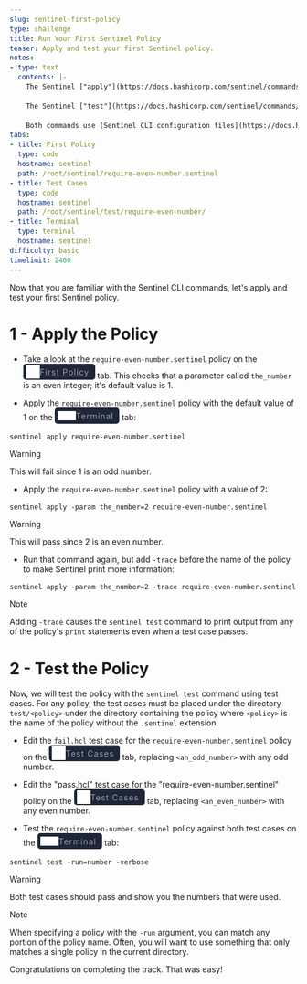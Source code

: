 ```yaml
---
slug: sentinel-first-policy
type: challenge
title: Run Your First Sentinel Policy
teaser: Apply and test your first Sentinel policy.
notes:
- type: text
  contents: |-
    The Sentinel ["apply"](https://docs.hashicorp.com/sentinel/commands/apply) command lets you evaluate Sentinel policies

    The Sentinel ["test"](https://docs.hashicorp.com/sentinel/commands/test) command lets you test a Sentinel policy against multiple test cases

    Both commands use [Sentinel CLI configuration files](https://docs.hashicorp.com/sentinel/commands/config)
tabs:
- title: First Policy
  type: code
  hostname: sentinel
  path: /root/sentinel/require-even-number.sentinel
- title: Test Cases
  type: code
  hostname: sentinel
  path: /root/sentinel/test/require-even-number/
- title: Terminal
  type: terminal
  hostname: sentinel
difficulty: basic
timelimit: 2400
---
```

<style>
  v {
    display: inline-flex;
    color: white;
    background-color: rgb(17, 158, 111);
    align-items: center;
    justify-content: center;
    font-size: 14px;
    padding: 10px;
    border-radius: 2px;
    height: 24px;
  }

  r {
    display: inline-flex;
    color: white;
    background-color: #c73445;
    align-items: center;
    justify-content: center;
    font-size: 14px;
    padding: 10px;
    border-radius: 2px;
    height: 24px;
  }

  m {
    display: inline-flex;
    color: white;
    background-color: #584ED5;
    align-items: center;
    justify-content: center;
    font-size: 14px;
    padding: 10px;
    height: 24px;
    border-radius: 5px;
    border: 1px solid rgba(151,159,175,1);
  }

  x {
    display: inline-flex;
    border-radius: 5px;
    border: 1px solid rgba(151,159,175,1);
    /* background-color: rgba(151,159,175,1); */
    /* background-color: rgba(30,38,55,1); */
    color: rgba(151,159,175,1);
    padding: 2px 10px 2px 10px;
    font-size: 14px;
    letter-spacing: 1.2px;
    align-items: center;
    justify-content: center;
    height: 24px;
  }

  t {
    display: inline-flex;
    border-radius: 5px;
    background-color: rgba(30,38,55,1);
    color: rgba(151,159,175,1);
    padding: 2px 10px 2px 5px;
    font-size: 14px;
    letter-spacing: 1.2px;
    align-items: center;
    justify-content: center;
    height: 24px;
    align-items: center;
  }

  t > a img {
    display: inline-block;
  }

o {
  color:#BA55D3;
  padding: 0 5px;
  font-weight: bold;
  text-decoration: none;
}

o:hover {
  text-decoration: underline;
}

lb {
  display: flex;
  color: #222;
  background-color: lightblue;
  padding: 10px;
  margin: 10px 10px 10px 1px;
  border-radius: 3px;
  box-shadow: 2px 2px 10px;
}

w {
  display: inline-flex;
  border-radius: 5px;
  border: 1px solid rgba(88,78,213,1);
  background-color: rgba(250,250,250,1);
  color: #584ED5;
  padding: 2px 10px 2px 5px;
  font-size: 14px;
  /* font-weight: bold; */
  align-items: center;
  justify-content: center;
  height: 24px;
}
</style>
Now that you are familiar with the Sentinel CLI commands, let's apply and test your first Sentinel policy.

1 - Apply the Policy
===
- Take a look at the `require-even-number.sentinel` policy on the <t><img src="../assets/code.png"/>First Policy</t> tab. This checks that a parameter called `the_number` is an even integer; it's default value is 1.

- Apply the `require-even-number.sentinel` policy with the default value of 1 on the <t><img src="../assets/shell.png"/>Terminal</t> tab:
```
sentinel apply require-even-number.sentinel
```
> [!WARNING]
> This will fail since 1 is an odd number.

- Apply the `require-even-number.sentinel` policy with a value of 2:
```
sentinel apply -param the_number=2 require-even-number.sentinel
```
> [!WARNING]
> This will pass since 2 is an even number.

- Run that command again, but add `-trace` before the name of the policy to make Sentinel print more information:
```
sentinel apply -param the_number=2 -trace require-even-number.sentinel
```
> [!NOTE]
> Adding `-trace` causes the `sentinel test` command to print output from any of the policy's `print` statements even when a test case passes.

2 - Test the Policy
===
Now, we will test the policy with the `sentinel test` command using test cases. For any policy, the test cases must be placed under the directory `test/<policy>` under the directory containing the policy where `<policy>` is the name of the policy without the `.sentinel` extension.

- Edit the `fail.hcl` test case for the `require-even-number.sentinel` policy on the <t><img src="../assets/code.png"/>Test Cases</t> tab, replacing `<an_odd_number>` with any odd number.

- Edit the "pass.hcl" test case for the "require-even-number.sentinel" policy on the <t><img src="../assets/code.png"/>Test Cases</t> tab, replacing `<an_even_number>` with any even number.

- Test the `require-even-number.sentinel` policy against both test cases on the <t><img src="../assets/shell.png"/>Terminal</t> tab:
```
sentinel test -run=number -verbose
```
> [!WARNING]
> Both test cases should pass and show you the numbers that were used.


> [!NOTE]
> When specifying a policy with the `-run` argument, you can match any portion of the policy name. Often, you will want to use something that only matches a single policy in the current directory.

Congratulations on completing the track. That was easy!

